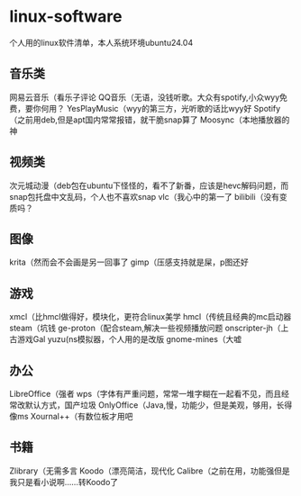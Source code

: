 # linux-software
个人用的linux软件清单，本人系统环境ubuntu24.04

## 音乐类
网易云音乐（看乐子评论
QQ音乐（无语，没钱听歌。大众有spotify,小众wyy免费，要你何用？
YesPlayMusic（wyy的第三方，光听歌的话比wyy好
Spotify（之前用deb,但是apt国内常常报错，就干脆snap算了
Moosync（本地播放器的神

## 视频类
次元城动漫（deb包在ubuntu下怪怪的，看不了新番，应该是hevc解码问题，而snap包托盘中文乱码，个人也不喜欢snap
vlc（我心中的第一了
bilibili（没有变质吗？

## 图像
krita（然而会不会画是另一回事了
gimp（压感支持就是屎，p图还好

## 游戏
xmcl（比hmcl做得好，模块化，更符合linux美学
hmcl（传统且经典的mc启动器
steam（坑钱
ge-proton（配合steam,解决一些视频播放问题
onscripter-jh（上古游戏Gal
yuzu(ns模拟器，个人用的是改版
gnome-mines（大嘘

## 办公
LibreOffice（强者
wps（字体有严重问题，常常一堆字糊在一起看不见，而且经常改默认方式，国产垃圾
OnlyOffice（Java,慢，功能少，但是美观，够用，长得像ms
Xournal++（有数位板才用吧

## 书籍
Zlibrary（无需多言
Koodo（漂亮简洁，现代化
Calibre（之前在用，功能强但是我只是看小说啊……转Koodo了


